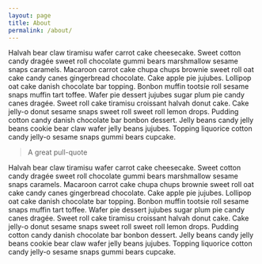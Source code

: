 ```yaml
---
layout: page
title: About
permalink: /about/
---
```


<div class="para-shape"></div>

<p>Halvah bear claw tiramisu wafer carrot cake cheesecake. Sweet cotton candy dragée sweet roll chocolate gummi bears marshmallow sesame snaps caramels. Macaroon carrot cake chupa chups brownie sweet roll oat cake candy canes gingerbread chocolate. Cake apple pie jujubes. Lollipop oat cake danish chocolate bar topping. Bonbon muffin tootsie roll sesame snaps muffin tart toffee. Wafer pie dessert jujubes sugar plum pie candy canes dragée. Sweet roll cake tiramisu croissant halvah donut cake. Cake jelly-o donut sesame snaps sweet roll sweet roll lemon drops. Pudding cotton candy danish chocolate bar bonbon dessert. Jelly beans candy jelly beans cookie bear claw wafer jelly beans jujubes. Topping liquorice cotton candy jelly-o sesame snaps gummi bears cupcake.</p>

<blockquote class="pull-quote">A great pull-quote</blockquote>

<p>Halvah bear claw tiramisu wafer carrot cake cheesecake. Sweet cotton candy dragée sweet roll chocolate gummi bears marshmallow sesame snaps caramels. Macaroon carrot cake chupa chups brownie sweet roll oat cake candy canes gingerbread chocolate. Cake apple pie jujubes. Lollipop oat cake danish chocolate bar topping. Bonbon muffin tootsie roll sesame snaps muffin tart toffee. Wafer pie dessert jujubes sugar plum pie candy canes dragée. Sweet roll cake tiramisu croissant halvah donut cake. Cake jelly-o donut sesame snaps sweet roll sweet roll lemon drops. Pudding cotton candy danish chocolate bar bonbon dessert. Jelly beans candy jelly beans cookie bear claw wafer jelly beans jujubes. Topping liquorice cotton candy jelly-o sesame snaps gummi bears cupcake.</p>